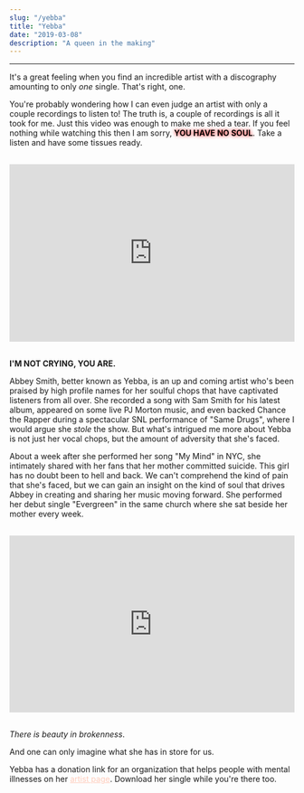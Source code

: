 ```yaml
---
slug: "/yebba"
title: "Yebba"
date: "2019-03-08"
description: "A queen in the making"
---
```

---
It's a great feeling when you find an incredible artist with a discography amounting to only *one* single. That's right, one.

You're probably wondering how I can even judge an artist with only a couple recordings to listen to! The truth is, a couple of recordings is all it took for me. Just this video was enough to make me shed a tear. If you feel nothing while watching this then I am sorry, <b style="color: black; text-shadow: 0px 0px 6px red">YOU HAVE NO SOUL</b>. Take a listen and have some tissues ready.

<div style="margin: 30px 0 ; position: relative; padding-bottom: 56.25%; padding-top: 30px; height: 0; overflow: hidden;">
    <iframe width="420" height="315" style="position: absolute; top: 0; left: 0; width: 100%; height: 100%;" src="https://www.youtube.com/embed/RXwE1G7_U9M" frameborder="0" allowfullscreen></iframe>
</div>

**I'M NOT CRYING, YOU ARE.**

Abbey Smith, better known as Yebba, is an up and coming artist who's been praised by high profile names for her soulful chops that have captivated listeners from all over. She recorded a song with Sam Smith for his latest album, appeared on some live PJ Morton music, and even backed Chance the Rapper during a spectacular SNL performance of "Same Drugs", where I would argue she _stole_ the show. But what's intrigued me more about Yebba is not just her vocal chops, but the amount of adversity that she's faced.

About a week after she performed her song "My Mind" in NYC, she intimately shared with her fans that her mother committed suicide. This girl has no doubt been to hell and back. We can't comprehend the kind of pain that she's faced, but we can gain an insight on the kind of soul that drives Abbey in creating and sharing her music moving forward. She performed her debut single "Evergreen" in the same church where she sat beside her mother every week.

<div style="margin: 30px 0 ; position: relative; padding-bottom: 56.25%; padding-top: 30px; height: 0; overflow: hidden;">
    <iframe width="420" height="315" style="position: absolute; top: 0; left: 0; width: 100%; height: 100%;" src="https://www.youtube.com/embed/0v2nhMQmntE" frameborder="0" allowfullscreen></iframe>
</div>

*There is beauty in brokenness*. 

And one can only imagine what she has in store for us.

Yebba has a donation link for an organization that helps people with mental illnesses on her <a style="color: #FFCCBC;" href="https://www.yebbasmith.com/">artist page</a>. Download her single while you're there too.

